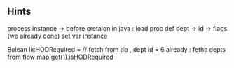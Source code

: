 ## Hints

process instance -> before cretaion
in java : load proc def
dept -> id -> flags (we already done)
set var
instance

Bolean licHODRequired = // fetch from db , dept id = 6
already : fethc depts from flow
map.get(1).isHODRequired